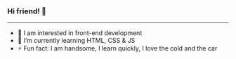 ### Hi friend! 👋
___
- 🔭 I am interested in front-end development
- 🌱 I’m currently learning HTML, CSS & JS
- ⚡ Fun fact: I am handsome, I learn quickly, I love the cold and the car



<!--
- 💬 My [CV](https://github.com/nikeusov/rsschool-cv/blob/rsschool-cv-html/index.html 'Nike's CV')
- 👯 I’m looking to collaborate on ...
- 🤔
- 💬 Ask me about 
- 📫 How to reach me: ...
- 😄 Pronouns: ...
-->
